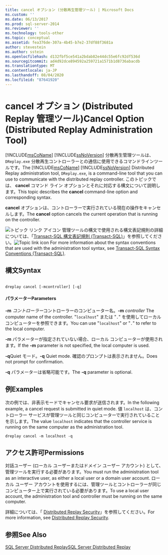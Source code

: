 ```yaml
---
title: cancel オプション (分散再生管理ツール) | Microsoft Docs
ms.custom: ''
ms.date: 06/13/2017
ms.prod: sql-server-2014
ms.reviewer: ''
ms.technology: tools-other
ms.topic: conceptual
ms.assetid: fea376de-307a-4b45-b7e2-37df88f3681a
author: stevestein
ms.author: sstein
ms.openlocfilehash: d132fbf5ce541a2bdab82e44dc55e6fc92df536d
ms.sourcegitcommit: ad4d92dce894592a259721a1571b1d8736abacdb
ms.translationtype: MT
ms.contentlocale: ja-JP
ms.lasthandoff: 08/04/2020
ms.locfileid: "87641920"
---
```

# <a name="cancel-option-distributed-replay-administration-tool"></a><span data-ttu-id="4362f-102">cancel オプション (Distributed Replay 管理ツール)</span><span class="sxs-lookup"><span data-stu-id="4362f-102">Cancel Option (Distributed Replay Administration Tool)</span></span>
  <span data-ttu-id="4362f-103">[!INCLUDE[msCoName](../../includes/msconame-md.md)] [!INCLUDE[ssNoVersion](../../includes/ssnoversion-md.md)] 分散再生管理ツールは、 `DReplay.exe` 分散再生コントローラーとの通信に使用できるコマンドラインツールです。</span><span class="sxs-lookup"><span data-stu-id="4362f-103">The [!INCLUDE[msCoName](../../includes/msconame-md.md)] [!INCLUDE[ssNoVersion](../../includes/ssnoversion-md.md)] Distributed Replay administration tool, `DReplay.exe`, is a command-line tool that you can use to communicate with the distributed replay controller.</span></span> <span data-ttu-id="4362f-104">このトピックでは、 **cancel** コマンド ライン オプションとそれに対応する構文について説明します。</span><span class="sxs-lookup"><span data-stu-id="4362f-104">This topic describes the **cancel** command-line option and corresponding syntax.</span></span>

 <span data-ttu-id="4362f-105">**cancel** オプションは、コントローラーで実行されている現在の操作をキャンセルします。</span><span class="sxs-lookup"><span data-stu-id="4362f-105">The **cancel** option cancels the current operation that is running on the controller.</span></span>

 <span data-ttu-id="4362f-106">![トピック リンク アイコン](../../database-engine/media/topic-link.gif "トピック リンク アイコン") 管理ツールの構文で使用される構文表記規則の詳細については、「[Transact-SQL 構文表記規則 &#40;Transact-SQL&#41;](/sql/t-sql/language-elements/transact-sql-syntax-conventions-transact-sql)」を参照してください。</span><span class="sxs-lookup"><span data-stu-id="4362f-106">![Topic link icon](../../database-engine/media/topic-link.gif "Topic link icon") For more information about the syntax conventions that are used with the administration tool syntax, see [Transact-SQL Syntax Conventions &#40;Transact-SQL&#41;](/sql/t-sql/language-elements/transact-sql-syntax-conventions-transact-sql).</span></span>

## <a name="syntax"></a><span data-ttu-id="4362f-107">構文</span><span class="sxs-lookup"><span data-stu-id="4362f-107">Syntax</span></span>

```

dreplay cancel [-mcontroller] [-q] 
```

#### <a name="parameters"></a><span data-ttu-id="4362f-108">パラメーター</span><span class="sxs-lookup"><span data-stu-id="4362f-108">Parameters</span></span>
 <span data-ttu-id="4362f-109">**-m** *コントローラー*コントローラーのコンピューター名。</span><span class="sxs-lookup"><span data-stu-id="4362f-109">**-m** *controller* The computer name of the controller.</span></span> <span data-ttu-id="4362f-110">"`localhost`" または "`.`" を使用してローカル コンピューターを参照できます。</span><span class="sxs-lookup"><span data-stu-id="4362f-110">You can use "`localhost`" or "`.`" to refer to the local computer.</span></span>

 <span data-ttu-id="4362f-111">**-m** パラメーターが指定されていない場合、ローカル コンピューターが使用されます。</span><span class="sxs-lookup"><span data-stu-id="4362f-111">If the **-m** parameter is not specified, the local computer is used.</span></span>

 <span data-ttu-id="4362f-112">**-q**Quiet モード。</span><span class="sxs-lookup"><span data-stu-id="4362f-112">**-q** Quiet mode.</span></span> <span data-ttu-id="4362f-113">確認のプロンプトは表示されません。</span><span class="sxs-lookup"><span data-stu-id="4362f-113">Does not prompt for confirmation.</span></span>

 <span data-ttu-id="4362f-114">**-q** パラメーターは省略可能です。</span><span class="sxs-lookup"><span data-stu-id="4362f-114">The **-q** parameter is optional.</span></span>

## <a name="examples"></a><span data-ttu-id="4362f-115">例</span><span class="sxs-lookup"><span data-stu-id="4362f-115">Examples</span></span>
 <span data-ttu-id="4362f-116">次の例では、非表示モードでキャンセル要求が送信されます。</span><span class="sxs-lookup"><span data-stu-id="4362f-116">In the following example, a cancel request is submitted in quiet mode.</span></span> <span data-ttu-id="4362f-117">値 `localhost` は、コントローラー サービスが管理ツールと同じコンピューターで実行されていることを示します。</span><span class="sxs-lookup"><span data-stu-id="4362f-117">The value `localhost` indicates that the controller service is running on the same computer as the administration tool.</span></span>

```
dreplay cancel -m localhost -q
```

## <a name="permissions"></a><span data-ttu-id="4362f-118">アクセス許可</span><span class="sxs-lookup"><span data-stu-id="4362f-118">Permissions</span></span>
 <span data-ttu-id="4362f-119">対話ユーザー (ローカル ユーザーまたはドメイン ユーザー アカウント) として、管理ツールを実行する必要があります。</span><span class="sxs-lookup"><span data-stu-id="4362f-119">You must run the administration tool as an interactive user, as either a local user or a domain user account.</span></span> <span data-ttu-id="4362f-120">ローカル ユーザー アカウントを使用するには、管理ツールとコントローラーが同じコンピューター上で実行されている必要があります。</span><span class="sxs-lookup"><span data-stu-id="4362f-120">To use a local user account, the administration tool and controller must be running on the same computer.</span></span>

 <span data-ttu-id="4362f-121">詳細については、「 [Distributed Replay Security](distributed-replay-security.md)」を参照してください。</span><span class="sxs-lookup"><span data-stu-id="4362f-121">For more information, see [Distributed Replay Security](distributed-replay-security.md).</span></span>

## <a name="see-also"></a><span data-ttu-id="4362f-122">参照</span><span class="sxs-lookup"><span data-stu-id="4362f-122">See Also</span></span>
 [<span data-ttu-id="4362f-123">SQL Server Distributed Replay</span><span class="sxs-lookup"><span data-stu-id="4362f-123">SQL Server Distributed Replay</span></span>](sql-server-distributed-replay.md)



